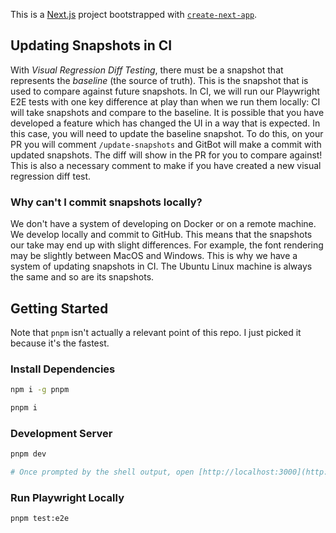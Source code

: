 This is a [Next.js](https://nextjs.org/) project bootstrapped with [`create-next-app`](https://github.com/vercel/next.js/tree/canary/packages/create-next-app).

## Updating Snapshots in CI

With _Visual Regression Diff Testing_, there must be a snapshot that represents the _baseline_ (the source of truth).
This is the snapshot that is used to compare against future snapshots. In CI, we will run our Playwright E2E tests with
one key difference at play than when we run them locally: CI will take snapshots and compare to the baseline. It is
possible that you have developed a feature which has changed the UI in a way that is expected. In this case, you will
need to update the baseline snapshot. To do this, on your PR you will comment `/update-snapshots` and GitBot will
make a commit with updated snapshots. The diff will show in the PR for you to compare against! This is also a necessary
comment to make if you have created a new visual regression diff test.

### Why can't I commit snapshots locally?

We don't have a system of developing on Docker or on a remote machine. We develop locally and commit to GitHub. This
means that the snapshots our take may end up with slight differences. For example, the font rendering may be slightly
between MacOS and Windows. This is why we have a system of updating snapshots in CI. The Ubuntu Linux machine is always
the same and so are its snapshots.

## Getting Started

Note that `pnpm` isn't actually a relevant point of this repo. I just picked it because it's the fastest.

### Install Dependencies

```bash
npm i -g pnpm

pnpm i
```

### Development Server

```bash
pnpm dev

# Once prompted by the shell output, open [http://localhost:3000](http://localhost:3000) with your browser to see the result.
```

### Run Playwright Locally

```bash
pnpm test:e2e
```
